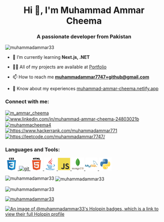 <h1 align="center">Hi 👋, I'm Muhammad Ammar Cheema</h1>
<h3 align="center">A passionate developer from Pakistan</h3>

<p align="left"> <img src="https://komarev.com/ghpvc/?username=muhammadammar33&label=Profile%20views&color=0e75b6&style=flat" alt="muhammadammar33" /> </p>

- 🌱 I’m currently learning **Next.js, .NET**

- 👨‍💻 All of my projects are available at [Portfolio](https://maczac.netlify.app/)

- 📫 How to reach me **muhammadammar7747+github@gmail.com**

- 📄 Know about my experiences [muhammad-ammar-cheema.netlify.app](muhammad-ammar-cheema.netlify.app)

<h3 align="left">Connect with me:</h3>
<p align="left">
<a href="https://twitter.com/m_ammar_cheema" target="blank"><img align="center" src="https://raw.githubusercontent.com/rahuldkjain/github-profile-readme-generator/master/src/images/icons/Social/twitter.svg" alt="m_ammar_cheema" height="30" width="40" /></a>
<a href="https://linkedin.com/in/www.linkedin.com/in/muhammad-ammar-cheema-24803021b" target="blank"><img align="center" src="https://raw.githubusercontent.com/rahuldkjain/github-profile-readme-generator/master/src/images/icons/Social/linked-in-alt.svg" alt="www.linkedin.com/in/muhammad-ammar-cheema-24803021b" height="30" width="40" /></a>
<a href="https://www.behance.net/muhammacheema4" target="blank"><img align="center" src="https://raw.githubusercontent.com/rahuldkjain/github-profile-readme-generator/master/src/images/icons/Social/behance.svg" alt="muhammacheema4" height="30" width="40" /></a>
<a href="https://www.hackerrank.com/https://www.hackerrank.com/muhammadammar771" target="blank"><img align="center" src="https://raw.githubusercontent.com/rahuldkjain/github-profile-readme-generator/master/src/images/icons/Social/hackerrank.svg" alt="https://www.hackerrank.com/muhammadammar771" height="30" width="40" /></a>
<a href="https://www.leetcode.com/https://leetcode.com/muhammadammar7747/" target="blank"><img align="center" src="https://raw.githubusercontent.com/rahuldkjain/github-profile-readme-generator/master/src/images/icons/Social/leet-code.svg" alt="https://leetcode.com/muhammadammar7747/" height="30" width="40" /></a>
</p>

<h3 align="left">Languages and Tools:</h3>
<p align="left"> <a href="https://www.w3schools.com/css/" target="_blank" rel="noreferrer"> <img src="https://raw.githubusercontent.com/devicons/devicon/master/icons/css3/css3-original-wordmark.svg" alt="css3" width="40" height="40"/> </a> <a href="https://git-scm.com/" target="_blank" rel="noreferrer"> <img src="https://www.vectorlogo.zone/logos/git-scm/git-scm-icon.svg" alt="git" width="40" height="40"/> </a> <a href="https://www.w3.org/html/" target="_blank" rel="noreferrer"> <img src="https://raw.githubusercontent.com/devicons/devicon/master/icons/html5/html5-original-wordmark.svg" alt="html5" width="40" height="40"/> </a> <a href="https://www.java.com" target="_blank" rel="noreferrer"> <img src="https://raw.githubusercontent.com/devicons/devicon/master/icons/java/java-original.svg" alt="java" width="40" height="40"/> </a> <a href="https://developer.mozilla.org/en-US/docs/Web/JavaScript" target="_blank" rel="noreferrer"> <img src="https://raw.githubusercontent.com/devicons/devicon/master/icons/javascript/javascript-original.svg" alt="javascript" width="40" height="40"/> </a> <a href="https://www.mongodb.com/" target="_blank" rel="noreferrer"> <img src="https://raw.githubusercontent.com/devicons/devicon/master/icons/mongodb/mongodb-original-wordmark.svg" alt="mongodb" width="40" height="40"/> </a> <a href="https://www.mysql.com/" target="_blank" rel="noreferrer"> <img src="https://raw.githubusercontent.com/devicons/devicon/master/icons/mysql/mysql-original-wordmark.svg" alt="mysql" width="40" height="40"/> </a> <a href="https://www.python.org" target="_blank" rel="noreferrer"> <img src="https://raw.githubusercontent.com/devicons/devicon/master/icons/python/python-original.svg" alt="python" width="40" height="40"/> </a> </p>

<p><img align="left" src="https://github-readme-stats.vercel.app/api/top-langs?username=muhammadammar33&show_icons=true&locale=en&layout=compact" alt="muhammadammar33" /></p>

<p>&nbsp;<img align="center" src="https://github-readme-stats.vercel.app/api?username=muhammadammar33&show_icons=true&locale=en" alt="muhammadammar33" /></p>

<p><img align="center" src="https://github-readme-streak-stats.herokuapp.com/?user=muhammadammar33&" alt="muhammadammar33" /></p>

<p align="left"> <a href="https://github.com/ryo-ma/github-profile-trophy"><img src="https://github-profile-trophy.vercel.app/?username=muhammadammar33" alt="muhammadammar33" /></a> </p>


[![An image of @muhammadammar33's Holopin badges, which is a link to view their full Holopin profile](https://holopin.me/muhammadammar33)](https://holopin.io/@muhammadammar33)

